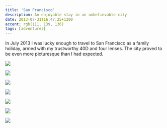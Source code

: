 ```yaml
---
title: 'San Francisco'
description: An enjoyable stay in an unbelievable city
date: 2013-07-31T16:47:25+1300
accent: rgb(111, 139, 136)
tags: [adventures]
---
```


In July 2013 I was lucky enough to travel to San Francisco as a family holiday, armed with my trustworthy 40D and four lenses. The city proved to be even more picturesque than I had expected.

![][1]

![][2]

![][3]

![][4]

![][5]

![][6]

![][7]

[1]: ./sanfran-1.jpg
[2]: ./sanfran-2.jpg
[3]: ./sanfran-3.jpg
[4]: ./sanfran-4.jpg
[5]: ./sanfran-5.jpg
[6]: ./sanfran-6.jpg
[7]: ./sanfran-7.jpg
